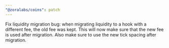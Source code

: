 ```yaml
---
"@zoralabs/coins": patch
---
```


Fix liquidity migration bug: when migrating liquidity to a hook with a different fee, the old fee was kept. This will now make sure that the new fee is used after migration.  Also make sure to use the new tick spacing after migration.
